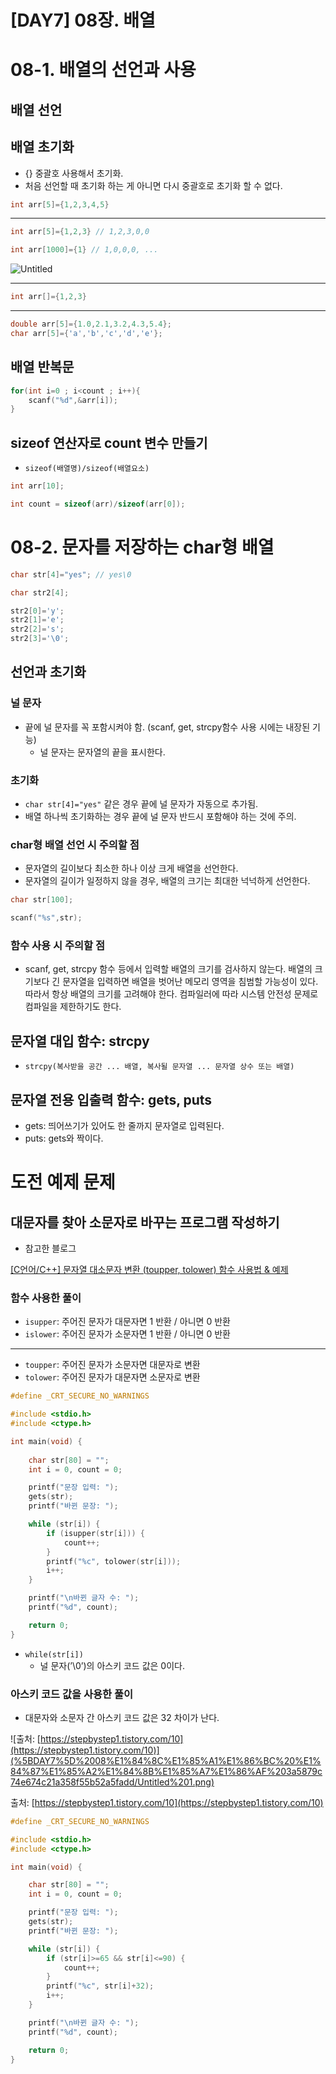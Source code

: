 # [DAY7] 08장. 배열

# 08-1. 배열의 선언과 사용

## 배열 선언

## 배열 초기화

- {} 중괄호 사용해서 초기화.
- 처음 선언할 때 초기화 하는 게 아니면 다시 중괄호로 초기화 할 수 없다.

```c
int arr[5]={1,2,3,4,5}
```

---

```c
int arr[5]={1,2,3} // 1,2,3,0,0
```

```c
int arr[1000]={1} // 1,0,0,0, ...
```

![Untitled](%5BDAY7%5D%2008%E1%84%8C%E1%85%A1%E1%86%BC%20%E1%84%87%E1%85%A2%E1%84%8B%E1%85%A7%E1%86%AF%203a5879c74e674c21a358f55b52a5fadd/Untitled.png)

---

```c
int arr[]={1,2,3}
```

---

```c
double arr[5]={1.0,2.1,3.2,4.3,5.4};
char arr[5]={'a','b','c','d','e'};
```

## 배열 반복문

```c
for(int i=0 ; i<count ; i++){
	scanf("%d",&arr[i]);
}
```

## sizeof 연산자로 count 변수 만들기

- `sizeof(배열명)/sizeof(배열요소)`

```c
int arr[10];

int count = sizeof(arr)/sizeof(arr[0]);
```

# 08-2. 문자를 저장하는 char형 배열

```c
char str[4]="yes"; // yes\0

char str2[4];

str2[0]='y';
str2[1]='e';
str2[2]='s';
str2[3]='\0';
```

## 선언과 초기화

### 널 문자

- 끝에 널 문자를 꼭 포함시켜야 함. (scanf, get, strcpy함수 사용 시에는 내장된 기능)
    - 널 문자는 문자열의 끝을 표시한다.

### 초기화

- `char str[4]="yes"` 같은 경우 끝에 널 문자가 자동으로 추가됨.
- 배열 하나씩 초기화하는 경우 끝에 널 문자 반드시 포함해야 하는 것에 주의.

### char형 배열 선언 시 주의할 점

- 문자열의 길이보다 최소한 하나 이상 크게 배열을 선언한다.
- 문자열의 길이가 일정하지 않을 경우, 배열의 크기는 최대한 넉넉하게 선언한다.

```c
char str[100];

scanf("%s",str);

```

### 함수 사용 시 주의할 점

- scanf, get, strcpy 함수 등에서 입력할 배열의 크기를 검사하지 않는다. 배열의 크기보다 긴 문자열을 입력하면 배열을 벗어난 메모리 영역을 침범할 가능성이 있다. 따라서 항상 배열의 크기를 고려해야 한다. 컴파일러에 따라 시스템 안전성 문제로 컴파일을 제한하기도 한다.

## 문자열 대입 함수: strcpy

- `strcpy(복사받을 공간 ... 배열, 복사될 문자열 ... 문자열 상수 또는 배열)`

## 문자열 전용 입출력 함수: gets, puts

- gets: 띄어쓰기가 있어도 한 줄까지 문자열로 입력된다.
- puts: gets와 짝이다.

# 도전 예제 문제

## 대문자를 찾아 소문자로 바꾸는 프로그램 작성하기

- 참고한 블로그

[[C언어/C++] 문자열 대소문자 변환 (toupper, tolower) 함수 사용법 & 예제](https://coding-factory.tistory.com/679)

### 함수 사용한 풀이

- `isupper`: 주어진 문자가 대문자면 1 반환 / 아니면 0 반환
- `islower`: 주어진 문자가 소문자면 1 반환 / 아니면 0 반환

---

- `toupper`: 주어진 문자가 소문자면 대문자로 변환
- `tolower`: 주어진 문자가 대문자면 소문자로 변환

```c
#define _CRT_SECURE_NO_WARNINGS

#include <stdio.h>
#include <ctype.h>

int main(void) {
	
	char str[80] = "";
	int i = 0, count = 0;

	printf("문장 입력: ");
	gets(str);
	printf("바뀐 문장: ");

	while (str[i]) {
		if (isupper(str[i])) {
			count++;
		}
		printf("%c", tolower(str[i]));
		i++;
	}

	printf("\n바뀐 글자 수: ");
	printf("%d", count);

	return 0;
}
```

- `while(str[i])`
    - 널 문자(’\0’)의 아스키 코드 값은 0이다.

### 아스키 코드 값을 사용한 풀이

- 대문자와 소문자 간 아스키 코드 값은 32 차이가 난다.

![출처: [https://stepbystep1.tistory.com/10](https://stepbystep1.tistory.com/10)](%5BDAY7%5D%2008%E1%84%8C%E1%85%A1%E1%86%BC%20%E1%84%87%E1%85%A2%E1%84%8B%E1%85%A7%E1%86%AF%203a5879c74e674c21a358f55b52a5fadd/Untitled%201.png)

출처: [https://stepbystep1.tistory.com/10](https://stepbystep1.tistory.com/10)

```c
#define _CRT_SECURE_NO_WARNINGS

#include <stdio.h>
#include <ctype.h>

int main(void) {

	char str[80] = "";
	int i = 0, count = 0;

	printf("문장 입력: ");
	gets(str);
	printf("바뀐 문장: ");

	while (str[i]) {
		if (str[i]>=65 && str[i]<=90) {
			count++;
		}
		printf("%c", str[i]+32);
		i++;
	}

	printf("\n바뀐 글자 수: ");
	printf("%d", count);

	return 0;
}
```